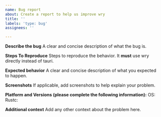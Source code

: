 ```yaml
---
name: Bug report
about: Create a report to help us improve wry
title: ''
labels: 'type: bug'
assignees: ''

---
```


**Describe the bug**
A clear and concise description of what the bug is.

**Steps To Reproduce**
Steps to reproduce the behavior. It **must** use wry directly instead of tauri.

**Expected behavior**
A clear and concise description of what you expected to happen.

**Screenshots**
If applicable, add screenshots to help explain your problem.

**Platform and Versions (please complete the following information):**
OS:
Rustc:

**Additional context**
Add any other context about the problem here.

